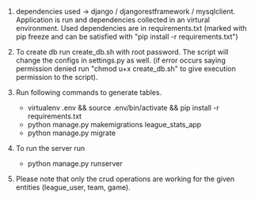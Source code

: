 1. dependencies used -> django / djangorestframework / mysqlclient. Application is run and dependencies collected in an virtural environment. Used dependencies are in requirements.txt (marked with pip freeze and can be satisfied with "pip install -r requirements.txt")

2. To create db run create_db.sh with root password. The script will change the configs in settings.py as well. (if error occurs saying permission denied run "chmod u+x create_db.sh" to give execution permission to the script).

3. Run following commands to generate tables.

	- virtualenv .env && source .env/bin/activate && pip install -r requirements.txt
	- python manage.py makemigrations league_stats_app
	- python manage.py migrate 

4. To run the server run
	- python manage.py runserver

5. Please note that only the crud operations are working for the given entities (league_user, team, game).
